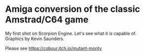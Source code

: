 # Amiga conversion of the classic Amstrad/C64 game

My first shot on Scorpion Engine. Let's see what it is capable of.  
Graphics by Kevin Saunders.  

Please see https://cobour.itch.io/mutant-monty

